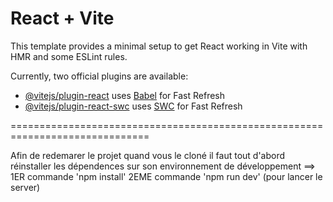 # React + Vite

This template provides a minimal setup to get React working in Vite with HMR and some ESLint rules.

Currently, two official plugins are available:

- [@vitejs/plugin-react](https://github.com/vitejs/vite-plugin-react/blob/main/packages/plugin-react/README.md) uses [Babel](https://babeljs.io/) for Fast Refresh
- [@vitejs/plugin-react-swc](https://github.com/vitejs/vite-plugin-react-swc) uses [SWC](https://swc.rs/) for Fast Refresh

==============================================================================
<!-- travaille relatif au dashbord fait par abraham -->
Afin de redemarer le projet quand vous le cloné il faut tout d'abord réinstaller les dépendences sur son environnement de développement ==> 
1ER commande 'npm install' 
2EME commande 'npm run dev' (pour lancer le server)